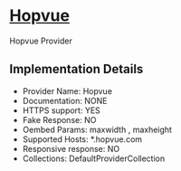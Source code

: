# [Hopvue](https://*.hopvue.com)

Hopvue Provider

## Implementation Details

- Provider
Name: Hopvue
- Documentation: NONE
- HTTPS support: YES
- Fake Response: NO
- Oembed Params: maxwidth , maxheight
- Supported Hosts: *.hopvue.com
- Responsive response: NO
- Collections: DefaultProviderCollection


